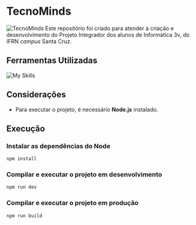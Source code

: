# TecnoMinds

![TecnoMinds](https://github.com/user-attachments/assets/a1c9f842-113d-4238-b7fb-b5781375ce10)
Este repositório foi criado para atender à criação e desenvolvimento do Projeto Integrador dos alunos de Informática 3v, do IFRN <em>campus</em> Santa Cruz.

## Ferramentas Utilizadas

![My Skills](https://skillicons.dev/icons?i=js,nodejs,vue,html,scss)

## Considerações

* Para executar o projeto, é necessário **Node.js** instalado.

## Execução

### Instalar as dependências do Node
```sh
npm install
```

### Compilar e executar o projeto em desenvolvimento

```sh
npm run dev
```

### Compilar e executar o projeto em produção

```sh
npm run build
```
